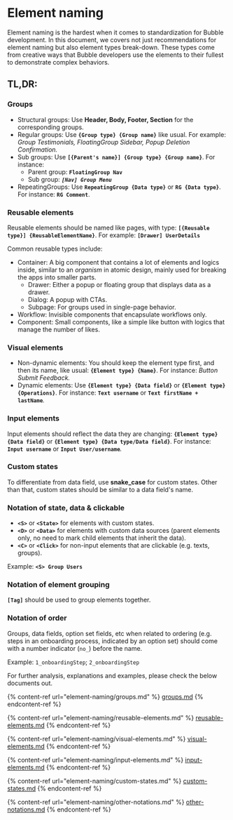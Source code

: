 # Element naming

Element naming is the hardest when it comes to standardization for Bubble development. In this document, we covers not just recommendations for element naming but also element types break-down. These types come from creative ways that Bubble developers use the elements to their fullest to demonstrate complex behaviors.

## TL,DR:

### Groups

* Structural groups: Use **Header, Body, Footer, Section** for the corresponding groups.
* Regular groups: Use **`{Group type} {Group name}`** like usual. For example: _Group Testimonials, FloatingGroup Sidebar, Popup Deletion Confirmation._
* Sub groups: Use **`[{Parent's name}] {Group type} {Group name}`**. For instance:
  * Parent group: **`FloatingGroup Nav`**
  * Sub group: _**`[Nav] Group Menu`**_
* RepeatingGroups: Use **`RepeatingGroup {Data type}`** or **`RG {Data type}`**. For instance: **`RG Comment`**.

### Reusable elements

Reusable elements should be named like pages, with type: **`[{Reusable type}] {ReusableElementName}`**. For example: **`[Drawer] UserDetails`**

Common reusable types include:

* Container: A big component that contains a lot of elements and logics inside, similar to an _organism_ in atomic design, mainly used for breaking the apps into smaller parts.
  * Drawer: Either a popup or floating group that displays data as a drawer.
  * Dialog: A popup with CTAs.
  * Subpage: For groups used in single-page behavior.
* Workflow: Invisible components that encapsulate workflows only.
* Component: Small components, like a simple like button with logics that manage the number of likes.

### Visual elements

* Non-dynamic elements: You should keep the element type first, and then its name, like usual: **`{Element type} {Name}`**. For instance: _Button Submit Feedback._
* Dynamic elements: Use **`{Element type} {Data field}`** or **`{Element type} {Operations}`**. For instance: **`Text username`** or **`Text firstName + lastName`**_._

### Input elements

Input elements should reflect the data they are changing: **`{Element type} {Data field}`** or **`{Element type} {Data type/Data field}`**. For instance: **`Input username`** or **`Input User/username`**_._

### Custom states

To differentiate from data field, use **snake\_case** for custom states. Other than that, custom states should be similar to a data field's name.

### **Notation of state, data & clickable**

* **`<S>`** or **`<State>`** for elements with custom states.
* **`<D>`** or **`<Data>`** for elements with custom data sources (parent elements only, no need to mark child elements that inherit the data).
* **`<C>`** or **`<Click>`** for non-input elements that are clickable (e.g. texts, groups).

Example: **`<S> Group Users`**&#x20;

### Notation of element grouping

**`[Tag]`** should be used to group elements together.

### Notation of order

Groups, data fields, option set fields, etc when related to ordering (e.g. steps in an onboarding process, indicated by an option set) should come with a number indicator (`no_`) before the name.

Example: `1_onboardingStep`; `2_onboardingStep`

For further analysis, explanations and examples, please check the below documents out.

{% content-ref url="element-naming/groups.md" %}
[groups.md](element-naming/groups.md)
{% endcontent-ref %}

{% content-ref url="element-naming/reusable-elements.md" %}
[reusable-elements.md](element-naming/reusable-elements.md)
{% endcontent-ref %}

{% content-ref url="element-naming/visual-elements.md" %}
[visual-elements.md](element-naming/visual-elements.md)
{% endcontent-ref %}

{% content-ref url="element-naming/input-elements.md" %}
[input-elements.md](element-naming/input-elements.md)
{% endcontent-ref %}

{% content-ref url="element-naming/custom-states.md" %}
[custom-states.md](element-naming/custom-states.md)
{% endcontent-ref %}

{% content-ref url="element-naming/other-notations.md" %}
[other-notations.md](element-naming/other-notations.md)
{% endcontent-ref %}
